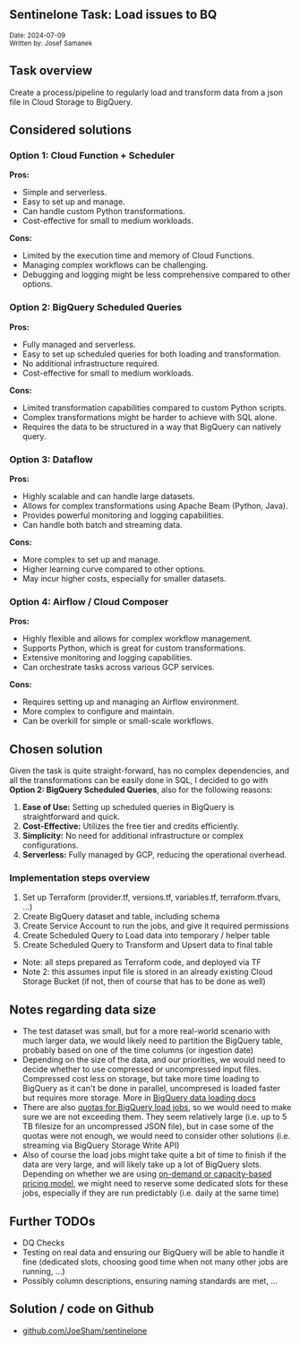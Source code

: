 ## Sentinelone Task: Load issues to BQ

<sub>Date: 2024-07-09<br/>
Written by: Josef Samanek</sub>

## Task overview
Create a process/pipeline to regularly load and transform data from a json file in Cloud Storage to BigQuery.

## Considered solutions


### Option 1: Cloud Function + Scheduler

**Pros:**

* Simple and serverless.
* Easy to set up and manage.
* Can handle custom Python transformations.
* Cost-effective for small to medium workloads.

**Cons:**

* Limited by the execution time and memory of Cloud Functions.
* Managing complex workflows can be challenging.
* Debugging and logging might be less comprehensive compared to other options.


### Option 2: BigQuery Scheduled Queries

**Pros:**

* Fully managed and serverless.
* Easy to set up scheduled queries for both loading and transformation.
* No additional infrastructure required.
* Cost-effective for small to medium workloads.

**Cons:**

* Limited transformation capabilities compared to custom Python scripts.
* Complex transformations might be harder to achieve with SQL alone.
* Requires the data to be structured in a way that BigQuery can natively query.


### Option 3: Dataflow

**Pros:**

* Highly scalable and can handle large datasets.
* Allows for complex transformations using Apache Beam (Python, Java).
* Provides powerful monitoring and logging capabilities.
* Can handle both batch and streaming data.

**Cons:**

* More complex to set up and manage.
* Higher learning curve compared to other options.
* May incur higher costs, especially for smaller datasets.


### Option 4: Airflow / Cloud Composer

**Pros:**

* Highly flexible and allows for complex workflow management.
* Supports Python, which is great for custom transformations.
* Extensive monitoring and logging capabilities.
* Can orchestrate tasks across various GCP services.

**Cons:**

* Requires setting up and managing an Airflow environment.
* More complex to configure and maintain.
* Can be overkill for simple or small-scale workflows.


## Chosen solution

Given the task is quite straight-forward, has no complex dependencies, and all the transformations can be easily done in SQL, I decided to go with **Option 2: BigQuery Scheduled Queries**, also for the following reasons:

1. **Ease of Use:** Setting up scheduled queries in BigQuery is straightforward and quick.
2. **Cost-Effective:** Utilizes the free tier and credits efficiently.
3. **Simplicity:** No need for additional infrastructure or complex configurations.
4. **Serverless:** Fully managed by GCP, reducing the operational overhead.


### Implementation steps overview

1. Set up Terraform (provider.tf, versions.tf, variables.tf, terraform.tfvars, …)
2. Create BigQuery dataset and table, including schema
3. Create Service Account to run the jobs, and give it required permissions
4. Create Scheduled Query to Load data into temporary / helper table
5. Create Scheduled Query to Transform and Upsert data to final table
* Note: all steps prepared as Terraform code, and deployed via TF
* Note 2: this assumes input file is stored in an already existing Cloud Storage Bucket (if not, then of course that has to be done as well)


## Notes regarding data size

* The test dataset was small, but for a more real-world scenario with much larger data, we would likely need to partition the BigQuery table, probably based on one of the time columns (or ingestion date)
* Depending on the size of the data, and our priorities, we would need to decide whether to use compressed or uncompressed input files. Compressed cost less on storage, but take more time loading to BigQuery as it can't be done in parallel, uncompresed is loaded faster but requires more storage. More in [BigQuery data loading docs](https://cloud.google.com/bigquery/docs/batch-loading-data#loading_compressed_and_uncompressed_data)
* There are also [quotas for BigQuery load jobs](https://cloud.google.com/bigquery/quotas#load_jobs), so we would need to make sure we are not exceeding them. They seem relatively large (i.e. up to 5 TB filesize for an uncompressed JSON file), but in case some of the quotas were not enough, we would need to consider other solutions (i.e. streaming via BigQuery Storage Write API)
* Also of course the load jobs might take quite a bit of time to finish if the data are very large, and will likely take up a lot of BigQuery slots. Depending on whether we are using [on-demand or capacity-based pricing model](https://cloud.google.com/bigquery/docs/reservations-workload-management), we might need to reserve some dedicated slots for these jobs, especially if they are run predictably (i.e. daily at the same time)

## Further TODOs
* DQ Checks
* Testing on real data and ensuring our BigQuery will be able to handle it fine (dedicated slots, choosing good time when not many other jobs are running, ...)
* Possibly column descriptions, ensuring naming standards are met, ...

## Solution / code on Github

* [github.com/JoeSham/sentinelone](https://github.com/JoeSham/sentinelone)
